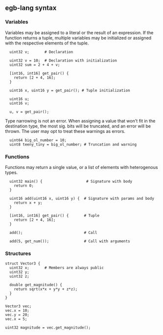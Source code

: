 ## egb-lang syntax

### Variables
Variables may be assigned to a literal or the result of an expression. If the
function returns a tuple, multiple variables may be initialized or assigned with
the respective elements of the tuple.

```
  uint32 v;       # Declaration

  uint32 v = 10;  # Declaration with initialization
  uint32 sum = 2 + 4 + v;

  [int16, int16] get_pair() {
    return [2 + 4, 16];
  }

  uint16 x, uint16 y = get_pair(); # Tuple initialization
  
  uint16 u;
  uint16 v;

  u, v = get_pair();
```

Type narrowing is not an error. When assigning a value that won't fit in
the destination type, the most sig. bits will be truncated, and an error will
be thrown. The user may opt to treat these warnings as errors.

```
  uint64 big_ol_number = 10;
  uint8 teeny_tiny = big_ol_number; # Truncation and warning
```

### Functions
Functions may return a single value, or a list of elements with
heterogenous types.

```
  uint32 main() {                    # Signature with body
    return 0;
  }

  uint16 add(uint16 x, uint16 y) {  # Signature with params and body
    return x + y;
  }  

  [int16, int16] get_pair() {       # Tuple
    return [2 + 4, 16];
  }

  add();                            # Call

  add(5, get_num());                # Call with arguments
```

### Structures
```
struct Vector3 {
  uint32 x;       # Members are always public
  uint32 y;
  uint32 z; 

  double get_magnitude() {
    return sqrt(x*x + y*y + z*z);
  }
}

Vector3 vec;
vec.x = 10;
vec.y = 20;
vec.x = 5;

uint32 magnitude = vec.get_magnitude();
```
